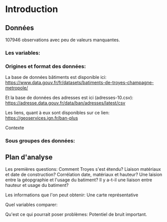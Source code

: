 # Introduction

## Données

107946 observations avec peu de valeurs manquantes.

### Les variables:



### Origines et format des données:

La base de données bâtiments est disponible ici: https://www.data.gouv.fr/fr/datasets/batiments-de-troyes-champagne-metropole/

Et la base de données des adresses est ici (adresses-10.csv): https://adresse.data.gouv.fr/data/ban/adresses/latest/csv

Les liens, quant à eux sont disponibles sur ce lien: https://geoservices.ign.fr/ban-plus 

Contexte


### Sous groupes des données:



## Plan d'analyse

Les premières questions:
Comment Troyes s'est étendu?
Liaison matériaux et date de construction?
Corrélation date, matériaux et hauteur?
Une laision entre la géopgraphie et l'usage du batiment?
Il y a-t-il une liaison entre hauteur et usage du batiment?


Les informations que l'on peut obtenir:
Une carte représentative

Quel variables comparer:

Qu'est ce qui pourrait poser problèmes:
Potentiel de bruit important.
